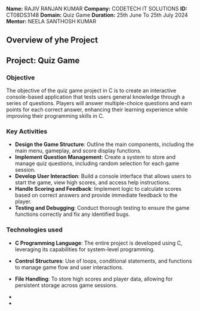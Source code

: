 **Name:** RAJIV RANJAN KUMAR
**Company:** CODETECH IT SOLUTIONS
**ID:** CT08DS3148
**Domain:** Quiz Game
**Duration:** 25th June To 25th July 2024
**Mentor:** NEELA SANTHOSH KUMAR


## Overview of yhe Project

## Project: Quiz Game

### Objective
The objective of the quiz game project in C is to create an interactive console-based application that tests users general knowledge through a series of questions. Players will answer multiple-choice questions and earn points for each correct answer, enhancing their learning experience while improving their programming skills in C.

### Key Activities
- **Design the Game Structure**: Outline the main components, including the main menu, gameplay, and score display functions.
- **Implement Question Management**: Create a system to store and manage quiz questions, including random selection for each game session.
- **Develop User Interaction**: Build a console interface that allows users to start the game, view high scores, and access help instructions.
- **Handle Scoring and Feedback**: Implement logic to calculate scores based on correct answers and provide immediate feedback to the player.
- **Testing and Debugging**: Conduct thorough testing to ensure the game functions correctly and fix any identified bugs.

### Technologies used
- **C Programming Language**: The entire project is developed using C, leveraging its capabilities for system-level programming.
- **Control Structures**: Use of loops, conditional statements, and functions to manage game flow and user interactions.
- **File Handling**: To store high scores and player data, allowing for persistent storage across game sessions.




-
- 
